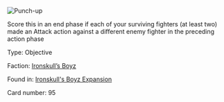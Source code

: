 
![Punch-up](https://warhammerunderworlds.com/wp-content/uploads/sites/6/2017/12/095_ENG-Punch-up.png)

Score this in an end phase if each of your surviving fighters (at least two) made an Attack action against a different enemy fighter in the preceding action phase

Type: Objective

Faction: [Ironskull’s Boyz](/factions/ironskulls-boyz.md)

Found in: [Ironskull's Boyz Expansion](/locations/ironskulls-boyz-expansion.md)

Card number: 95
